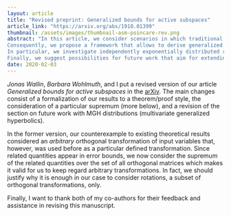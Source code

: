 ```yaml
---
layout: article
title: "Revised preprint: Generalized bounds for active subspaces"
article_link: "https://arxiv.org/abs/1910.01399"
thumbnail: /assets/images/thumbnail-asm-poincare-rev.png
abstract: "In this article, we consider scenarios in which traditional estimates for the active subspace method based on probabilistic Poincaré inequalities are not valid due to unbounded Poincaré constants.
Consequently, we propose a framework that allows to derive generalized estimates in the sense that it enables to control the trade-off between the size of the Poincaré constant and a weaker order of the final error bound.
In particular, we investigate independently exponentially distributed random variables in dimension two or larger and give explicit expressions for corresponding Poincaré constants showing their dependence on the dimension of the problem.
Finally, we suggest possibilities for future work that aim for extending the class of distributions applicable to the active subspace method as we regard this as an opportunity to enlarge its usability."
date: 2020-02-03
---
```


_Jonas Wallin_, _Barbara Wohlmuth_, and I put a revised version of our article _Generalized bounds for active subspaces_ in the [arXiv](https://arxiv.org/abs/1910.01399).
The main changes consist of a formalization of our results to a theorem/proof style, the consideration of a particular supremum (more below), and a revision of the section on future work with MGH distributions (multivariate generalized hyperbolics).

In the former version, our counterexample to existing theoretical results considered an _arbitrary_ orthogonal transformation of input variables that, however, was used before as a particular defined transformation.
Since related quantities appear in error bounds, we now consider the supremum of the related quantities over the set of all orthogonal matrices which makes it valid for us to keep regard arbitrary transformations.
In fact, we should justify why it is enough in our case to consider rotations, a subset of orthogonal transformations, only.

Finally, I want to thank both of my co-authors for their feedback and assistance in revising this manuscript.

